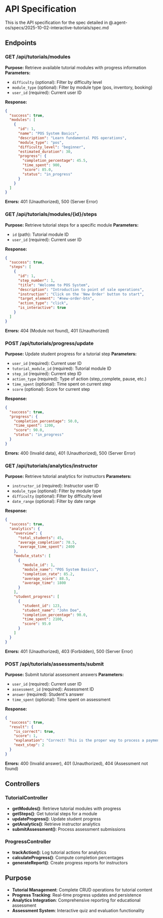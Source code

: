 # API Specification

This is the API specification for the spec detailed in @.agent-os/specs/2025-10-02-interactive-tutorials/spec.md

## Endpoints

### GET /api/tutorials/modules

**Purpose:** Retrieve available tutorial modules with progress information
**Parameters:** 
- `difficulty` (optional): Filter by difficulty level
- `module_type` (optional): Filter by module type (pos, inventory, booking)
- `user_id` (required): Current user ID

**Response:**
```json
{
  "success": true,
  "modules": [
    {
      "id": 1,
      "name": "POS System Basics",
      "description": "Learn fundamental POS operations",
      "module_type": "pos",
      "difficulty_level": "beginner",
      "estimated_duration": 30,
      "progress": {
        "completion_percentage": 45.5,
        "time_spent": 900,
        "score": 85.0,
        "status": "in_progress"
      }
    }
  ]
}
```

**Errors:** 401 (Unauthorized), 500 (Server Error)

### GET /api/tutorials/modules/{id}/steps

**Purpose:** Retrieve tutorial steps for a specific module
**Parameters:**
- `id` (path): Tutorial module ID
- `user_id` (required): Current user ID

**Response:**
```json
{
  "success": true,
  "steps": [
    {
      "id": 1,
      "step_number": 1,
      "title": "Welcome to POS System",
      "description": "Introduction to point of sale operations",
      "instruction": "Click on the 'New Order' button to start",
      "target_element": "#new-order-btn",
      "action_type": "click",
      "is_interactive": true
    }
  ]
}
```

**Errors:** 404 (Module not found), 401 (Unauthorized)

### POST /api/tutorials/progress/update

**Purpose:** Update student progress for a tutorial step
**Parameters:**
- `user_id` (required): Current user ID
- `tutorial_module_id` (required): Tutorial module ID
- `step_id` (required): Current step ID
- `action_type` (required): Type of action (step_complete, pause, etc.)
- `time_spent` (optional): Time spent on current step
- `score` (optional): Score for current step

**Response:**
```json
{
  "success": true,
  "progress": {
    "completion_percentage": 50.0,
    "time_spent": 1200,
    "score": 90.0,
    "status": "in_progress"
  }
}
```

**Errors:** 400 (Invalid data), 401 (Unauthorized), 500 (Server Error)

### GET /api/tutorials/analytics/instructor

**Purpose:** Retrieve tutorial analytics for instructors
**Parameters:**
- `instructor_id` (required): Instructor user ID
- `module_type` (optional): Filter by module type
- `difficulty` (optional): Filter by difficulty level
- `date_range` (optional): Filter by date range

**Response:**
```json
{
  "success": true,
  "analytics": {
    "overview": {
      "total_students": 45,
      "average_completion": 78.5,
      "average_time_spent": 2400
    },
    "module_stats": [
      {
        "module_id": 1,
        "module_name": "POS System Basics",
        "completion_rate": 85.2,
        "average_score": 88.5,
        "average_time": 1800
      }
    ],
    "student_progress": [
      {
        "student_id": 123,
        "student_name": "John Doe",
        "completion_percentage": 90.0,
        "time_spent": 2100,
        "score": 95.0
      }
    ]
  }
}
```

**Errors:** 401 (Unauthorized), 403 (Forbidden), 500 (Server Error)

### POST /api/tutorials/assessments/submit

**Purpose:** Submit tutorial assessment answers
**Parameters:**
- `user_id` (required): Current user ID
- `assessment_id` (required): Assessment ID
- `answer` (required): Student's answer
- `time_spent` (optional): Time spent on assessment

**Response:**
```json
{
  "success": true,
  "result": {
    "is_correct": true,
    "score": 1,
    "explanation": "Correct! This is the proper way to process a payment.",
    "next_step": 2
  }
}
```

**Errors:** 400 (Invalid answer), 401 (Unauthorized), 404 (Assessment not found)

## Controllers

### TutorialController
- **getModules()**: Retrieve tutorial modules with progress
- **getSteps()**: Get tutorial steps for a module
- **updateProgress()**: Update student progress
- **getAnalytics()**: Retrieve instructor analytics
- **submitAssessment()**: Process assessment submissions

### ProgressController
- **trackAction()**: Log tutorial actions for analytics
- **calculateProgress()**: Compute completion percentages
- **generateReport()**: Create progress reports for instructors

## Purpose

- **Tutorial Management**: Complete CRUD operations for tutorial content
- **Progress Tracking**: Real-time progress updates and persistence
- **Analytics Integration**: Comprehensive reporting for educational assessment
- **Assessment System**: Interactive quiz and evaluation functionality
